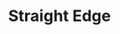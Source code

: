 ---
layout: recipe
title: Straight Edge
category: North American
subcategory: Bourbon
aged: NAS
abv: 42
distillery: The Splinter Group
distillery-location: California, USA
nose:
palate:
finish:
tag:
    - bourbon
    - whiskey
---